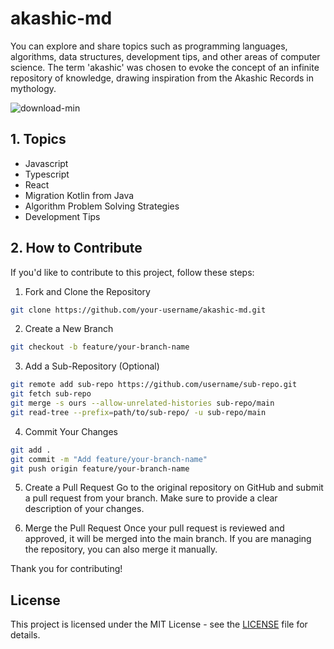 # akashic-md

You can explore and share topics such as programming languages, algorithms, data structures, development tips, and other areas of computer science. The term 'akashic' was chosen to evoke the concept of an infinite repository of knowledge, drawing inspiration from the Akashic Records in mythology.

![download-min](https://github.com/user-attachments/assets/c31f0b11-754c-492c-b0e6-6d2dd258da57)

## 1. Topics

- Javascript
- Typescript
- React
- Migration Kotlin from Java
- Algorithm Problem Solving Strategies
- Development Tips

## 2. How to Contribute

If you'd like to contribute to this project, follow these steps:

1. Fork and Clone the Repository

```bash
git clone https://github.com/your-username/akashic-md.git
```

2. Create a New Branch

```bash
git checkout -b feature/your-branch-name
```

3. Add a Sub-Repository (Optional)

```bash
git remote add sub-repo https://github.com/username/sub-repo.git
git fetch sub-repo
git merge -s ours --allow-unrelated-histories sub-repo/main
git read-tree --prefix=path/to/sub-repo/ -u sub-repo/main
```

4. Commit Your Changes

```bash
git add .
git commit -m "Add feature/your-branch-name"
git push origin feature/your-branch-name
```

5. Create a Pull Request
Go to the original repository on GitHub and submit a pull request from your branch. Make sure to provide a clear description of your changes.

6. Merge the Pull Request
Once your pull request is reviewed and approved, it will be merged into the main branch. If you are managing the repository, you can also merge it manually.

Thank you for contributing!

## License

This project is licensed under the MIT License - see the [LICENSE](https://github.com/projectkorea/akashic-md/blob/main/LICENSE.md) file for details.
